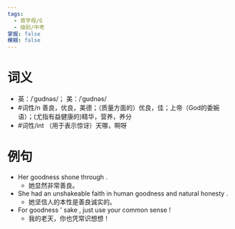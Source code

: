 ```yaml
---
tags:
  - 首字母/G
  - 级别/中考
掌握: false
模糊: false
---
```

# 词义
- 英：/ˈɡʊdnəs/； 美：/ˈɡʊdnəs/
- #词性/n  善良，优良，美德；（质量方面的）优良，佳；上帝（God的委婉语）；(尤指有益健康的)精华，营养，养分
- #词性/int  （用于表示惊讶）天哪，啊呀
# 例句
- Her goodness shone through .
	- 她显然非常善良。
- She had an unshakeable faith in human goodness and natural honesty .
	- 她坚信人的本性是善良诚实的。
- For goodness ' sake , just use your common sense !
	- 我的老天，你也凭常识想想！
